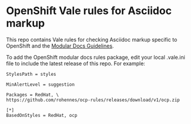 # OpenShift Vale rules for Asciidoc markup

This repo contains Vale rules for checking Asciidoc markup specific to OpenShift and the [Modular Docs Guidelines](https://redhat-documentation.github.io/modular-docs/).

To add the OpenShift modular docs rules package, edit your local .vale.ini file to include the latest release of this repo. For example:

````
StylesPath = styles

MinAlertLevel = suggestion

Packages = RedHat, \
https://github.com/rohennes/ocp-rules/releases/download/v1/ocp.zip

[*]
BasedOnStyles = RedHat, ocp
````

